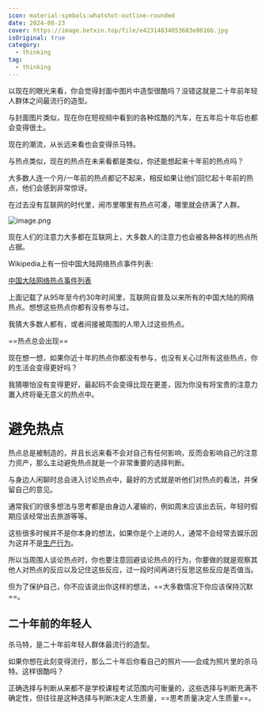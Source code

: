 ```yaml
---
icon: material-symbols:whatshot-outline-rounded
date: 2024-08-23
cover: https://image.betxin.top/file/e42314834053683e8616b.jpg
isOriginal: true
category:
  - thinking
tag:
  - thinking
---
```


以现在的眼光来看，你会觉得封面中图片中造型很酷吗？没错这就是二十年前年轻人群体之间最流行的造型。

与封面图片类似，现在你在短视频中看到的各种炫酷的汽车，在五年后十年后也都会变得很土。

现在的潮流，从长远来看也会变得杀马特。

与热点类似，现在的热点在未来看都是类似，你还能想起来十年前的热点吗？

大多数人连一个月/一年前的热点都记不起来，相反如果让他们回忆起十年前的热点，他们会感到非常惊讶。

<!-- more -->

在过去没有互联网的时代里，闹市里哪里有热点可凑，哪里就会挤满了人群。

![image.png](https://image.betxin.top/file/7dd0f5afb23d0bb2e4210.jpg)

现在人们的注意力大多都在互联网上，大多数人的注意力也会被各种各样的热点所占据。

Wikipedia上有一份中国大陆网络热点事件列表:

[中国大陆网络热点事件列表](https://zh.wikipedia.org/wiki/%E4%B8%AD%E5%9B%BD%E5%A4%A7%E9%99%86%E7%BD%91%E7%BB%9C%E7%83%AD%E7%82%B9%E4%BA%8B%E4%BB%B6%E5%88%97%E8%A1%A8)

上面记载了从95年至今约30年时间里，互联网自普及以来所有的中国大陆的网络热点。想想这些热点你都有没有参与过。

我猜大多数人都有，或者间接被周围的人带入过这些热点。

==热点总会出现==

现在想一想，如果你近十年的热点你都没有参与，也没有关心过所有这些热点，你的生活会变得更好吗？

我猜哪怕没有变得更好，最起码不会变得比现在更差，因为你没有将宝贵的注意力置入终将毫无意义的热点中。

# 避免热点

热点总是被制造的，并且长远来看不会对自己有任何影响，反而会影响自己的注意力资产，那么主动避免热点就是一个非常重要的选择判断。

与身边人闲聊时总会进入讨论热点中，最好的方式就是听他们对热点的看法，并保留自己的意见。

通常我们的很多想法与思考都是由身边人灌输的，例如周末应该出去玩，年轻时假期应该经常出去旅游等等。

这些很多时候并不是你本身的想法，如果你是个上进的人，通常不会经常去娱乐因为这并不是[生产行为](./be-a-producer.md)。

所以当周围人谈论热点时，你也要注意回避谈论热点的行为，你要做的就是观察其他人对热点的反应以及记住这些反应，过一段时间再进行反思这些反应是否值当。

但为了保护自己，你不应该说出你这样的想法，==大多数情况下你应该保持沉默==。

## 二十年前的年轻人

杀马特，是二十年前年轻人群体最流行的造型。

如果你想在此刻变得流行，那么二十年后你看自己的照片——会成为照片里的杀马特。这样很酷吗？

正确选择与判断从来都不是学校课程考试范围内可衡量的，这些选择与判断充满不确定性，但往往是这种选择与判断决定人生质量，==思考质量决定人生质量==。

